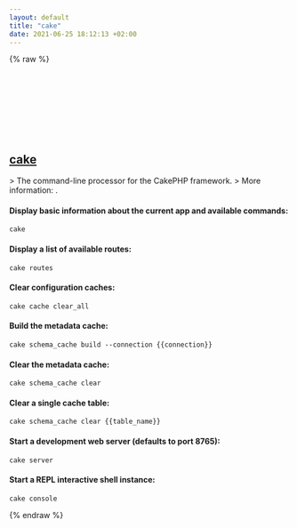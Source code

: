 ```yaml
---
layout: default
title: "cake"
date: 2021-06-25 18:12:13 +02:00
---
```

{% raw %}
<h2 id="cake">
  <a href="/en/common/cake.html">cake</a> <a href="#cake"><svg class="icon">
    <use href="/assets/images/unicode_sprite.svg#link" />
  </svg></a>
</h2>
> The command-line processor for the CakePHP framework.
> More information: <https://cakephp.org>.

#### Display basic information about the current app and available commands:
```shell
cake
```
#### Display a list of available routes:
```shell
cake routes
```
#### Clear configuration caches:
```shell
cake cache clear_all
```
#### Build the metadata cache:
```shell
cake schema_cache build --connection {{connection}}
```
#### Clear the metadata cache:
```shell
cake schema_cache clear
```
#### Clear a single cache table:
```shell
cake schema_cache clear {{table_name}}
```
#### Start a development web server (defaults to port 8765):
```shell
cake server
```
#### Start a REPL interactive shell instance:
```shell
cake console
```
{% endraw %}